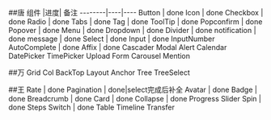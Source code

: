 ##唐
组件    |进度| 备注
--------|----|----
Button  |  done
Icon  |  done
Checkbox  |  done
Radio  |  done
Tabs | done
Tag | done
ToolTip | done
Popconfirm | done
Popover | done
Menu | done
Dropdown | done
Divider | done
notification | done
message | done
Select | done
Input | done
InputNumber
AutoComplete | done
Affix | done
Cascader
Modal
Alert
Calendar
DatePicker
TimePicker
Upload
Form
Carousel
Mention

##万
Grid
Col
BackTop
Layout
Anchor
Tree
TreeSelect

##王
Rate  |  done
Pagination  |  done|select完成后补全
Avatar  |  done
Badge  |  done
Breadcrumb |  done
Card  | done
Collapse | done
Progress
Slider
Spin | done
Steps
Switch | done
Table
Timeline
Transfer









